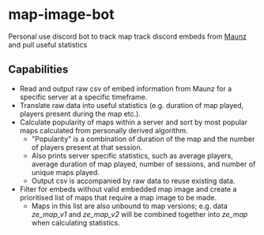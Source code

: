 # map-image-bot
Personal use discord bot to track map track discord embeds from [Maunz](https://github.com/Vauff/Maunz-Discord) and pull useful statistics
## Capabilities
* Read and output raw csv of embed information from Maunz for a specific server at a specific timeframe.
* Translate raw data into useful statistics (e.g. duration of map played, players present during the map etc.).
* Calculate popularity of maps within a server and sort by most popular maps calculated from personally derived algorithm.
  - "Popularity" is a combination of duration of the map and the number of players present at that session.
  - Also prints server specific statistics, such as average players, average duration of map played, number of sessions, and number of unique maps played.
  - Output csv is accompanied by raw data to reuse existing data.
* Filter for embeds without valid embedded map image and create a prioritised list of maps that require a map image to be made.
  - Maps in this list are also unbound to map versions; e.g. data *ze_map_v1* and *ze_map_v2* will be combined together into *ze_map* when calculating statistics.
